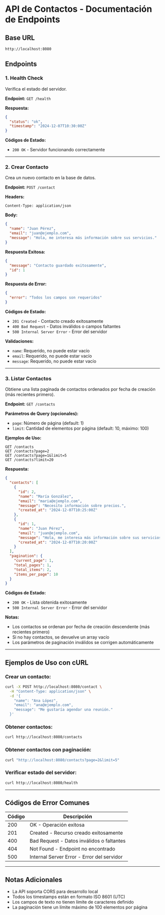 # API de Contactos - Documentación de Endpoints

## Base URL
```
http://localhost:8080
```

## Endpoints

### 1. Health Check
Verifica el estado del servidor.

**Endpoint:** `GET /health`

**Respuesta:**
```json
{
  "status": "ok",
  "timestamp": "2024-12-07T10:30:00Z"
}
```

**Códigos de Estado:**
- `200 OK` - Servidor funcionando correctamente

---

### 2. Crear Contacto
Crea un nuevo contacto en la base de datos.

**Endpoint:** `POST /contact`

**Headers:**
```
Content-Type: application/json
```

**Body:**
```json
{
  "name": "Juan Pérez",
  "email": "juan@ejemplo.com",
  "message": "Hola, me interesa más información sobre sus servicios."
}
```

**Respuesta Exitosa:**
```json
{
  "message": "Contacto guardado exitosamente",
  "id": 1
}
```

**Respuesta de Error:**
```json
{
  "error": "Todos los campos son requeridos"
}
```

**Códigos de Estado:**
- `201 Created` - Contacto creado exitosamente
- `400 Bad Request` - Datos inválidos o campos faltantes
- `500 Internal Server Error` - Error del servidor

**Validaciones:**
- `name`: Requerido, no puede estar vacío
- `email`: Requerido, no puede estar vacío
- `message`: Requerido, no puede estar vacío

---

### 3. Listar Contactos
Obtiene una lista paginada de contactos ordenados por fecha de creación (más recientes primero).

**Endpoint:** `GET /contacts`

**Parámetros de Query (opcionales):**
- `page`: Número de página (default: 1)
- `limit`: Cantidad de elementos por página (default: 10, máximo: 100)

**Ejemplos de Uso:**
```
GET /contacts
GET /contacts?page=2
GET /contacts?page=1&limit=5
GET /contacts?limit=20
```

**Respuesta:**
```json
{
  "contacts": [
    {
      "id": 2,
      "name": "María González",
      "email": "maria@ejemplo.com",
      "message": "Necesito información sobre precios.",
      "created_at": "2024-12-07T10:25:00Z"
    },
    {
      "id": 1,
      "name": "Juan Pérez",
      "email": "juan@ejemplo.com",
      "message": "Hola, me interesa más información sobre sus servicios.",
      "created_at": "2024-12-07T10:20:00Z"
    }
  ],
  "pagination": {
    "current_page": 1,
    "total_pages": 1,
    "total_items": 2,
    "items_per_page": 10
  }
}
```

**Códigos de Estado:**
- `200 OK` - Lista obtenida exitosamente
- `500 Internal Server Error` - Error del servidor

**Notas:**
- Los contactos se ordenan por fecha de creación descendente (más recientes primero)
- Si no hay contactos, se devuelve un array vacío
- Los parámetros de paginación inválidos se corrigen automáticamente

---

## Ejemplos de Uso con cURL

### Crear un contacto:
```bash
curl -X POST http://localhost:8080/contact \
  -H "Content-Type: application/json" \
  -d '{
    "name": "Ana López",
    "email": "ana@ejemplo.com",
    "message": "Me gustaría agendar una reunión."
  }'
```

### Obtener contactos:
```bash
curl http://localhost:8080/contacts
```

### Obtener contactos con paginación:
```bash
curl "http://localhost:8080/contacts?page=2&limit=5"
```

### Verificar estado del servidor:
```bash
curl http://localhost:8080/health
```

---

## Códigos de Error Comunes

| Código | Descripción |
|--------|-------------|
| 200 | OK - Operación exitosa |
| 201 | Created - Recurso creado exitosamente |
| 400 | Bad Request - Datos inválidos o faltantes |
| 404 | Not Found - Endpoint no encontrado |
| 500 | Internal Server Error - Error del servidor |

---

## Notas Adicionales

- La API soporta CORS para desarrollo local
- Todos los timestamps están en formato ISO 8601 (UTC)
- Los campos de texto no tienen límite de caracteres definido
- La paginación tiene un límite máximo de 100 elementos por página